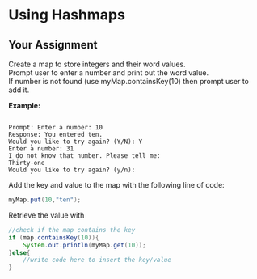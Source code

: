 # Using Hashmaps

## Your Assignment

Create a map to store integers and their word values.  
Prompt user to enter a number and print out the word value.  
If number is not found \(use myMap.containsKey\(10\) then prompt user to add it.

**Example:**

```text

Prompt: Enter a number: 10
Response: You entered ten.
Would you like to try again? (Y/N): Y
Enter a number: 31
I do not know that number. Please tell me:
Thirty-one
Would you like to try again? (y/n):
```

Add the key and value to the map with the following line of code:

```java
myMap.put(10,"ten");
```

Retrieve the value with

```java
//check if the map contains the key
if (map.containsKey(10)){
    System.out.println(myMap.get(10));
}else{
    //write code here to insert the key/value
}
```

